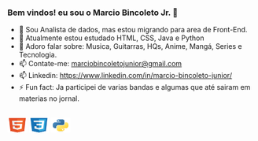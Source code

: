 ### Bem vindos! eu sou o Marcio Bincoleto Jr. 👋

- 🔭 Sou Analista de dados, mas estou migrando para area de Front-End.
- 🌱 Atualmente estou estudado HTML, CSS, Java e Python
- 💬 Adoro falar sobre: Musica, Guitarras, HQs, Anime, Mangá, Series e Tecnologia. 
- 📫 Contate-me: marciobincoletojunior@gmail.com
- 📫 Linkedin: https://www.linkedin.com/in/marcio-bincoleto-junior/
- ⚡ Fun fact: Ja participei de varias bandas e algumas que até sairam em materias no jornal. 

<div style="display: inline_block"><br>
  <img align="center" alt="Marcio-HTML" height="30" width="40" src="https://raw.githubusercontent.com/devicons/devicon/master/icons/html5/html5-original.svg">
  <img align="center" alt="Marcio-CSS" height="30" width="40" src="https://raw.githubusercontent.com/devicons/devicon/master/icons/css3/css3-original.svg">
  <img align="center" alt="Marcio-Python" height="30" width="40" src="https://raw.githubusercontent.com/devicons/devicon/master/icons/python/python-original.svg">
</div>
